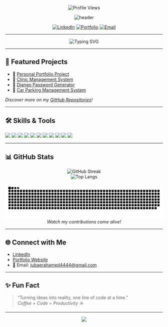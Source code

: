 <p align="center">
  <img src="https://komarev.com/ghpvc/?username=jubaer-bhuiyan&label=Profile%20views&color=0e75b6&style=flat" alt="Profile Views" />
</p>

<!-- Profile Banner -->
<p align="center">
  <img src="https://capsule-render.vercel.app/api?type=waving&color=0:4F8A8B,100:8FD6E1&height=200&section=header&text=Hi!%20I'm%20Jubaer%20Ahamed%20Bhuiyan&fontSize=40&animation=fadeIn&fontAlignY=40" alt="header"/>
</p>

<p align="center">
  <a href="https://www.linkedin.com/in/jubaer-ahamed-bhuiyan/"><img src="https://img.shields.io/badge/LinkedIn-blue?logo=linkedin&logoColor=white" alt="LinkedIn"></a>
  <a href="https://jubaerbhuiyan2001.pythonanywhere.com"><img src="https://img.shields.io/badge/Portfolio-4F8A8B?logo=githubpages&logoColor=white" alt="Portfolio"></a>
  <a href="mailto:jubaerahamed4444@gmail.com"><img src="https://img.shields.io/badge/Email-EA4335?logo=gmail&logoColor=white" alt="Email"></a>
</p>

---

<div align="center">
  <img src="https://readme-typing-svg.demolab.com?font=Fira+Code&size=22&pause=1000&color=4F8A8B&width=435&center=true&lines=Aspirant%2C+Learner%2C+Student;Python+Django+Developer;Backend+Enthusiast;Always+Learning+%26+Building" alt="Typing SVG" />
</div>

---

## 🚩 Featured Projects

- 🔗 [Personal Portfolio Project](https://github.com/jubaer-bhuiyan/Personal-Portfolio-Project)
- 🔗 [Clinic Management System](https://github.com/jubaer-bhuiyan/clinic_management_system)
- 🔗 [Django Password Generator](https://github.com/jubaer-bhuiyan/django3-password-generator)
- 🔗 [Car Parking Management System](https://github.com/jubaer-bhuiyan/Car-Parking-Management-System)

*Discover more on my [GitHub Repositories](https://github.com/jubaer-bhuiyan?tab=repositories)!*

---

## 🛠️ Skills & Tools

<p>
  <img src="https://img.shields.io/badge/Python-3776AB?style=for-the-badge&logo=python&logoColor=white"/>
  <img src="https://img.shields.io/badge/Django-092E20?style=for-the-badge&logo=django&logoColor=white"/>
  <img src="https://img.shields.io/badge/PHP-777BB4?style=for-the-badge&logo=php&logoColor=white"/>
  <img src="https://img.shields.io/badge/C-00599C?style=for-the-badge&logo=c&logoColor=white"/>
  <img src="https://img.shields.io/badge/C++-00599C?style=for-the-badge&logo=c%2B%2B&logoColor=white"/>
  <img src="https://img.shields.io/badge/Java-007396?style=for-the-badge&logo=java&logoColor=white"/>
  <img src="https://img.shields.io/badge/C%23-239120?style=for-the-badge&logo=c-sharp&logoColor=white"/>
  <img src="https://img.shields.io/badge/HTML5-E34F26?style=for-the-badge&logo=html5&logoColor=white"/>
  <img src="https://img.shields.io/badge/CSS3-1572B6?style=for-the-badge&logo=css3&logoColor=white"/>
  <img src="https://img.shields.io/badge/Git-F05032?style=for-the-badge&logo=git&logoColor=white"/>
  <img src="https://img.shields.io/badge/VS%20Code-007ACC?style=for-the-badge&logo=visual-studio-code&logoColor=white"/>
</p>

---

## 📊 GitHub Stats

<p align="center">
  <img src="https://github-readme-streak-stats.herokuapp.com/?user=jubaer-bhuiyan&theme=sea" alt="GitHub Streak"/>
  <br>
  <img src="https://github-readme-stats.vercel.app/api/top-langs/?username=jubaer-bhuiyan&layout=compact&theme=sea" alt="Top Langs"/>
</p>

<!-- Fallback static stats for reliability
<p align="center">
  <a href="https://github.com/jubaer-bhuiyan">
    <img src="https://github-profile-summary-cards.vercel.app/api/cards/profile-details?username=jubaer-bhuiyan&theme=sea" alt="GitHub Profile Details"/>
  </a>
</p>
-->

<!-- Snake Contribution Graph -->
<p align="center">
  <img src="https://raw.githubusercontent.com/Platane/snk/output/github-contribution-grid-snake.svg" alt="snake animation" style="max-width: 100%;">
  <br>
  <em>Watch my contributions come alive!</em>
</p>

---

## 🌐 Connect with Me

- [LinkedIn](https://www.linkedin.com/in/jubaer-ahamed-bhuiyan/)
- [Portfolio Website](https://baerbhuiyan2001.pythonanywhere.com)
- 📧 Email: jubaerahamed4444@gmail.com

---

## ✨ Fun Fact

> “Turning ideas into reality, one line of code at a time.”  
> _Coffee + Code = Productivity ☕_

---

<p align="center">
  <img src="https://capsule-render.vercel.app/api?type=waving&color=0:4F8A8B,100:8FD6E1&height=120&section=footer"/>
</p>
